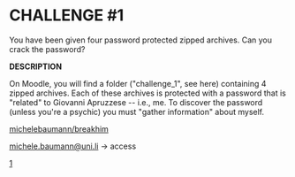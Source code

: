 # CHALLENGE #1

You have been given four password protected zipped archives. Can you crack the password?

**DESCRIPTION**

On Moodle, you will find a folder ("challenge_1", see here) containing 4 zipped archives. Each of these archives is protected with a password that is "related" to Giovanni Apruzzese -- i.e., me.
To discover the password (unless you're a psychic) you must "gather information" about myself.

[michelebaumann/breakhim](/)

michele.baumann@uni.li -> access

[1](/presentation/PRESENTME.md)
